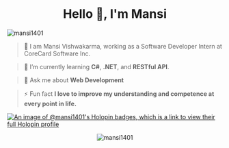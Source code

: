 <h1 align="center">Hello 👋, I'm Mansi</h1>

<p align="left">
  <img src="https://komarev.com/ghpvc/?username=mansi1401&label=Profile%20views&color=0e75b6&style=flat" alt="mansi1401" />
</p>

> 👀 I am Mansi Vishwakarma, working as a Software Developer Intern at CoreCard Software Inc.

> 🌱 I’m currently learning **C#**, **.NET**, and **RESTful API**.

> 💬 Ask me about **Web Development**

> ⚡ Fun fact **I love to improve my understanding and competence at every point in life.**

[![An image of @mansi1401's Holopin badges, which is a link to view their full Holopin profile](https://holopin.me/mansi1401)](https://holopin.io/@mansi1401)

<p align="center">
  <img src="https://github-readme-streak-stats.herokuapp.com/?user=mansi1401&" alt="mansi1401" />
</p>
